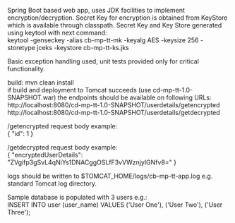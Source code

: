  Spring Boot based web app, uses JDK facilities to implement encryption/decryption.
 Secret Key for encryption is obtained from KeyStore which is available through classpath.
 Secret Key and Key Store generated using keytool with next command:  
 keytool -genseckey -alias cb-mp-tt-mk -keyalg AES -keysize 256 -storetype jceks -keystore cb-mp-tt-ks.jks  

 Basic exception handling used, unit tests provided only for critical functionality.  

 build: mvn clean install  
 if build and deployment to Tomcat succeeds (use cd-mp-tt-1.0-SNAPSHOT.war) the endpoints should be available on following URLs:  
 http://localhost:8080/cd-mp-tt-1.0-SNAPSHOT/userdetails/getencrypted  
 http://localhost:8080/cd-mp-tt-1.0-SNAPSHOT/userdetails/getdecrypted  

 /getencrypted request body example:  
 {
     "id": 1
 }

 /getdecrypted request body example:  
 {
     "encryptedUserDetails": "ZVgifp3gSvL4qNiYs1DNACggOSLfF3vVWznjyIGNfv8="
 }

 logs should be written to $TOMCAT_HOME/logs/cb-mp-tt-app.log e.g. standard Tomcat log directory.

 Sample database is populated with 3 users e.g.:  
 INSERT INTO user (user_name) VALUES
   ('User One'),
   ('User Two'),
   ('User Three');